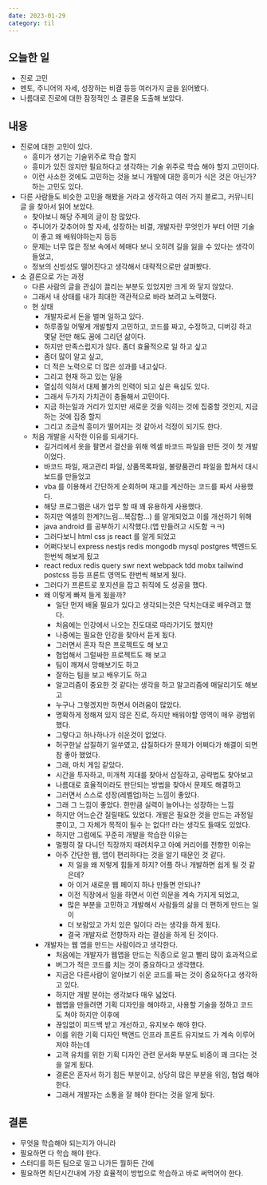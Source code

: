 ```yaml
---
date: 2023-01-29
category: til
---
```


## 오늘한 일

- 진로 고민
- 멘토, 주니어의 자세, 성장하는 비결 등등 여러가지 글을 읽어봤다.
- 나름대로 진로에 대한 잠정적인 소 결론을 도출해 보았다.

## 내용

- 진로에 대한 고민이 있다.
  - 흥미가 생기는 기술위주로 학습 할지
  - 흥미가 있진 않지만 필요하다고 생각하는 기술 위주로 학습 해야 할지 고민이다.
  - 이런 사소한 것에도 고민하는 것을 보니 개발에 대한 흥미가 식은 것은 아닌가? 하는 고민도 있다.
- 다른 사람들도 비슷한 고민을 해봤을 거라고 생각하고 여러 가지 블로그, 커뮤니티 글 을 찾아서 읽어 보았다.
  - 찾아보니 해당 주제의 글이 참 많았다.
  - 주니어가 갖추어야 할 자세, 성장하는 비결, 개발자란 무엇인가 부터 어떤 기술이 좋고 왜 배워야하는지 등등
  - 문제는 너무 많은 정보 속에서 헤매다 보니 오히려 길을 잃을 수 있다는 생각이 들었고,
  - 정보의 신빙성도 떨어진다고 생각해서 대략적으로만 살펴봤다.
- 소 결론으로 가는 과정
  - 다른 사람의 글을 관심이 끌리는 부분도 있었지만 크게 와 닿지 않았다.
  - 그래서 내 상태를 내가 최대한 객관적으로 바라 보려고 노력했다.
  - 현 상태
    - 개발자로서 돈을 벌며 일하고 있다.
    - 하루종일 어떻게 개발할지 고민하고, 코드를 짜고, 수정하고, 디버깅 하고 몇달 전만 해도 꿈에 그리던 삶이다.
    - 하지만 만족스럽지가 않다. 좀더 효율적으로 일 하고 싶고
    - 좀더 많이 알고 싶고,
    - 더 적은 노력으로 더 많은 성과를 내고싶다.
    - 그리고 현재 하고 있는 일을
    - 열심히 익혀서 대체 불가의 인력이 되고 싶은 욕심도 있다.
    - 그래서 두가지 가치관이 충돌해서 고민이다.
    - 지금 하는일과 거리가 있지만 새로운 것을 익히는 것에 집중할 것인지, 지금 하는 것에 집중 할지
    - 그리고 조금씩 흥미가 떨어지는 것 같아서 걱정이 되기도 한다.
  - 처음 개발을 시작한 이유를 되새기다.
    - 길거리에서 옷을 팔면서 결산을 위해 엑셀 바코드 파일을 만든 것이 첫 개발이었다.
    - 바코드 파일, 재고관리 파일, 상품목록파일, 불량품관리 파일을 합쳐서 대시보드를 만들었고
    - vba 를 이용해서 간단하게 순회하며 재고를 계산하는 코드를 짜서 사용했다.
    - 해당 프로그램은 내가 업무 할 때 꽤 유용하게 사용했다.
    - 하지만 엑셀의 한계?(느림...복잡함...) 를 알게되었고 이를 개선하기 위해
    - java android 를 공부하기 시작했다.(앱 만들려고 시도함 ㅋㅋ)
    - 그러다보니 html css js react 를 알게 되었고
    - 어쩌다보니 express nestjs redis mongodb mysql postgres 백엔드도 한번씩 해보게 됬고
    - react redux redis query swr next webpack tdd mobx tailwind postcss 등등 프론트 영역도 한번씩 해보게 됬다.
    - 그러다가 프론트로 포지션을 잡고 취직에 도 성공을 했다.
    - 왜 이렇게 빠져 들게 됬을까?
      - 일단 먼저 배울 필요가 있다고 생각되는것은 닥치는대로 배우려고 했다.
      - 처음에는 인강에서 나오는 진도대로 따라가기도 했지만
      - 나중에는 필요한 인강을 찾아서 듣게 됬다.
      - 그러면서 혼자 작은 프로젝트도 해 보고
      - 협업해서 그럴싸한 프로젝트도 해 보고
      - 팀이 깨져서 망해보기도 하고
      - 잘하는 팀을 보고 배우기도 하고
      - 알고리즘이 중요한 것 같다는 생각을 하고 알고리즘에 매달리기도 해보고
      - 누구나 그렇겠지만 하면서 어려움이 많았다.
      - 명확하게 정해져 있지 않은 진로, 하지만 배워야할 영역이 매우 광범위 했다.
      - 그렇다고 하나하나가 쉬운것이 없었다.
      - 허구한날 삽질하기 일쑤였고, 삽질하다가 문제가 어쩌다가 해결이 되면 참 좋아 했었다.
      - 그래, 마치 게임 같았다.
      - 시간을 투자하고, 미개척 지대를 찾아서 삽질하고, 공략법도 찾아보고
      - 나름대로 효율적이라도 판단되는 방법을 찾아서 문제도 해결하고
      - 그러면서 스스로 성장(레벨업)하는 느낌이 좋았다.
      - 그래 그 느낌이 좋았다. 한만큼 실력이 늘어나는 성장하는 느낌
      - 하지만 어느순간 질릴때도 있었다. 개발은 필요한 것을 만드는 과정일뿐이고, 그 자체가 목적이 될수 는 없다!! 라는 생각도 들때도 있었다.
      - 하지만 그럼에도 꾸준히 개발을 학습한 이유는
      - 멀쩡히 잘 다니던 직장까지 때려치우고 아예 커리어를 전향한 이유는
      - 아주 간단한 웹, 앱이 편리하다는 것을 알기 때문인 것 같다.
        - 저 일을 왜 저렇게 힘들게 하지? 어플 하나 개발하면 쉽게 될 것 같은데?
        - 아 이거 새로운 웹 페이지 하나 만들면 안되나?
        - 이전 직장에서 일을 하면서 이런 의문을 계속 가지게 되었고,
        - 많은 부분을 고민하고 개발해서 사람들의 삶을 더 편하게 만드는 일이
        - 더 보람있고 가치 있은 일이다 라는 생각을 하게 됬다.
        - 결국 개발자로 전향하자 라는 결심을 하게 된 것이다.
    - 개발자는 웹 앱을 만드는 사람이라고 생각한다.
      - 처음에는 개발자가 웹앱을 만드는 직종으로 알고 빨리 많이 효과적으로
      - 버그가 적은 코드를 치는 것이 중요하다고 생각했다.
      - 지금은 다른사람이 알아보기 쉬운 코드를 짜는 것이 중요하다고 생각하고 있다.
      - 하지만 개발 분야는 생각보다 매우 넓었다.
      - 웹앱을 만들려면 기획 디자인을 해야하고, 사용할 기술을 정하고 코드도 쳐야 하지만 이후에
      - 끊임없이 피드백 받고 개선하고, 유지보수 해야 한다.
      - 이를 위한 기획 디자인 백앤드 인프라 프론트 유지보드 가 계속 이루어 져야 하는데
      - 고객 유치를 위한 기획 디자인 관련 문서화 부분도 비중이 꽤 크다는 것을 알게 됬다.
      - 결론은 혼자서 하기 힘든 부분이고, 상당히 많은 부분을 위임, 협업 해야 한다.
      - 그래서 개발자는 소통을 잘 해야 한다는 것을 알게 됬다.

## 결론

- 무엇을 학습해야 되는지가 아니라
- 필요하면 다 학습 해야 한다.
- 스터디를 하든 팀으로 밀고 나가든 뭘하든 간에
- 필요하면 최단시간내에 가장 효율적이 방법으로 학습하고 바로 써먹어야 한다.
